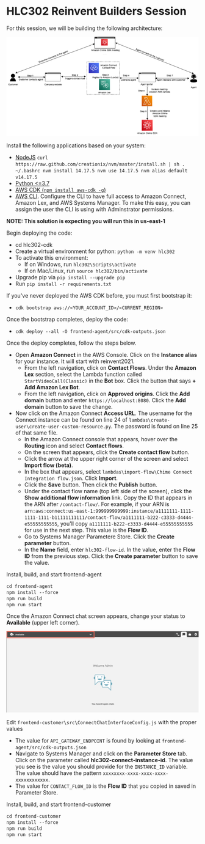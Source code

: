 
# HLC302 Reinvent Builders Session

For this session, we will be building the following architecture:

![HLC302 architecture](images/architecture.png)

Install the following applications based on your system:
- [NodeJS](https://nodejs.org/en/download/)
        ```
        curl https://raw.github.com/creationix/nvm/master/install.sh | sh
        . ~/.bashrc
        nvm install 14.17.5
        nvm use 14.17.5
        nvm alias default v14.17.5
        ```
- [Python <=3.7](https://www.python.org/downloads/release/python-3614/)  
- [AWS CDK (`npm install aws-cdk -g`)](https://docs.aws.amazon.com/cdk/latest/guide/getting_started.html#getting_started_install)
- [AWS CLI](https://docs.aws.amazon.com/cli/latest/userguide/getting-started-install.html). Configure the CLI to have full access to Amazon Connect, Amazon Lex, and AWS Systems Manager. To make this easy, you can assign the user the CLI is using with Adminstrator permissions.

**NOTE: This solution is expecting you will run this in us-east-1**

Begin deploying the code:
- cd hlc302-cdk  
- Create a virtual environment for python: `python -m venv hlc302`
- To activate this environment:
  - If on Windows, run `hlc302\Scripts\activate`
  - If on Mac/Linux, run `source hlc302/bin/activate`
- Upgrade pip via `pip install --upgrade pip`
- Run `pip install -r requirements.txt`

If you've never deployed the AWS CDK before, you must first bootstrap it:
- `cdk bootstrap aws://<YOUR_ACCOUNT_ID>/<CURRENT_REGION>`

Once the bootstrap completes, deploy the code:
- `cdk deploy --all -O frontend-agent/src/cdk-outputs.json`

Once the deploy completes, follow the steps below. 
- Open **Amazon Connect** in the AWS Console. Click on the **Instance alias** for your instance. It will start with reinvent2021. 
  - From the left navigation, click on **Contact Flows**. Under the **Amazon Lex** section, select the Lambda function called `StartVideoCall(Classic)` in the **Bot** box. Click the button that says **+ Add Amazon Lex Bot**. 
  - From the left navigation, click on **Approved origins**. Click the **Add domain** button and enter `https://localhost:8080`. Click the **Add domain** button to save the change.
- Now click on the Amazon Connect **Access URL**. The username for the Connect instance can be found on line 24 of `lambdas\create-user\create-user-custom-resource.py`. The password is found on line 25 of that same file.
  - In the Amazon Connect console that appears, hover over the **Routing** icon and select **Contact flows**. 
  - On the screen that appears, click the **Create contact flow** button. 
  - Click the arrow at the upper right corner of the screen and select **Import flow (beta)**. 
  - In the box that appears, select `lambdas\import-flow\Chime Connect Integration flow.json`. Click **Import**. 
  - Click the **Save** button. Then click the **Publish** button. 
  - Under the contact flow name (top left side of the screen), click the **Show additional flow information** link. Copy the ID that appears in the ARN after `/contact-flow/`. For example, if your ARN is `arn:aws:connect:us-east-1:999999999999:instance/a1111111-1111-1111-1111-b11111111111/contact-flow/a1111111-b222-c3333-d4444-e55555555555`, you'll copy `a1111111-b222-c3333-d4444-e55555555555` for use in the next step. This value is the **Flow ID**.
  - Go to Systems Manager Parametere Store. Click the **Create parameter** button. 
  - In the **Name** field, enter `hlc302-flow-id`. In the value, enter the **Flow ID** from the previous step. Click the **Create parameter** button to save the value.

Install, build, and start frontend-agent  

```
cd frontend-agent  
npm install --force
npm run build  
npm run start  
```

Once the Amazon Connect chat screen appears, change your status to **Available** (upper left corner).

![Amazon Connect Chat Interface](images/connect-chat.png)


Edit `frontend-customer\src\ConnectChatInterfaceConfig.js` with the proper values  
- The value for `API_GATEWAY_ENDPOINT` is found by looking at `frontend-agent/src/cdk-outputs.json`
- Navigate to Systems Manager and click on the **Parameter Store** tab. Click on the parameter called **hlc302-connect-instance-id**. The value you see is the value you should provide for the `INSTANCE_ID` variable. The value should have the pattern `xxxxxxxx-xxxx-xxxx-xxxx-xxxxxxxxxxxx`.
- The value for `CONTACT_FLOW_ID` is the **Flow ID** that you copied in saved in Parameter Store.

Install, build, and start frontend-customer  

```
cd frontend-customer  
npm install --force
npm run build  
npm run start  
```
